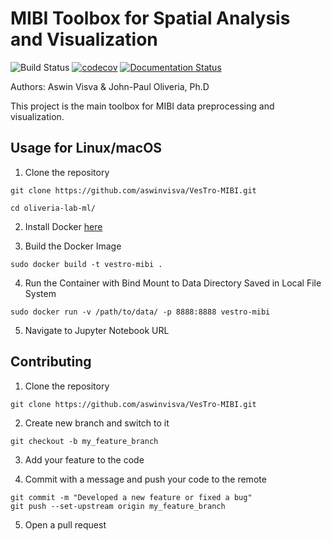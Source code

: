 #  MIBI Toolbox for Spatial Analysis and Visualization

![Build Status](https://github.com/aswinvisva/oliveria-lab-ml/actions/workflows/python-app.yml/badge.svg)
[![codecov](https://codecov.io/gh/aswinvisva/VesTro-MIBI/branch/master/graph/badge.svg?token=0GHGAVQRG9)](https://codecov.io/gh/aswinvisva/VesTro-MIBI)
[![Documentation Status](https://readthedocs.org/projects/oliveria-lab-ml/badge/?version=latest)](https://oliveria-lab-ml.readthedocs.io/en/latest/?badge=latest)

Authors: Aswin Visva & John-Paul Oliveria, Ph.D

This project is the main toolbox for MIBI data preprocessing and visualization.

## Usage for Linux/macOS

1. Clone the repository
```console
git clone https://github.com/aswinvisva/VesTro-MIBI.git

cd oliveria-lab-ml/
```

2. Install Docker [here](https://docs.docker.com/get-docker/)

3. Build the Docker Image
```console
sudo docker build -t vestro-mibi .
```

4. Run the Container with Bind Mount to Data Directory Saved in Local File System
```console
sudo docker run -v /path/to/data/ -p 8888:8888 vestro-mibi
```

5. Navigate to Jupyter Notebook URL

## Contributing

1. Clone the repository
```console
git clone https://github.com/aswinvisva/VesTro-MIBI.git
```

2. Create new branch and switch to it
```console
git checkout -b my_feature_branch
```

3. Add your feature to the code

4. Commit with a message and push your code to the remote
```console
git commit -m "Developed a new feature or fixed a bug"
git push --set-upstream origin my_feature_branch
```

5. Open a pull request
